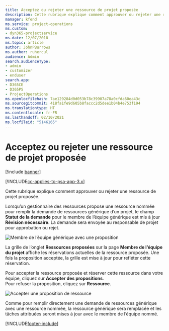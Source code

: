 ```yaml
---
title: Acceptez ou rejeter une ressource de projet proposée
description: Cette rubrique explique comment approuver ou rejeter une ressource de projet proposée.
manager: kfend
ms.service: project-operations
ms.custom:
- dyn365-projectservice
ms.date: 12/07/2018
ms.topic: article
author: JohnPBurrows
ms.author: ruhercul
audience: Admin
search.audienceType:
- admin
- customizer
- enduser
search.app:
- D365CE
- D365PS
- ProjectOperations
ms.openlocfilehash: 7ae129284d0d053b78c39907a78a0cfda60ea43c
ms.sourcegitcommit: 418fa1fe9d605b8faccc2d5dee1b04b4e753f194
ms.translationtype: HT
ms.contentlocale: fr-FR
ms.lasthandoff: 02/10/2021
ms.locfileid: "5146165"
---
```

# <a name="accept-or-reject-a-proposed-project-resource"></a>Acceptez ou rejeter une ressource de projet proposée

[!include [banner](../includes/psa-now-project-operations.md)]

[!INCLUDE[cc-applies-to-psa-app-3.x](../includes/cc-applies-to-psa-app-3x.md)]

Cette rubrique explique comment approuver ou rejeter une ressource de projet proposée.

Lorsqu’un gestionnaire des ressources propose une ressource nommée pour remplir la demande de ressources générique d’un projet, le champ **Statut de la demande** pour le membre de l’équipe générique est mis à jour **Révision nécessaire**. La demande sera envoyée au responsable de projet pour approbation ou rejet.

![Membre de l’équipe générique avec une proposition](media/RM-how-to-19.png)

La grille de l’onglet **Ressources proposées** sur la page **Membre de l’équipe du projet** affiche les réservations actuelles de la ressource proposée. Une fois la proposition acceptée, la grille est mise à jour pour refléter cette réservation. 

Pour accepter la ressource proposée et réserver cette ressource dans votre équipe, cliquez sur **Accepter des propositions**.  
Pour refuser la proposition, cliquez sur **Ressource**.

![Accepter une proposition de ressource](media/RM-how-to-20.png) 

Comme pour remplir directement une demande de ressources générique avec une ressource nommée, la ressource générique sera remplacée et les tâches attribuées seront mises à jour avec le membre de l’équipe nommé.


[!INCLUDE[footer-include](../includes/footer-banner.md)]
